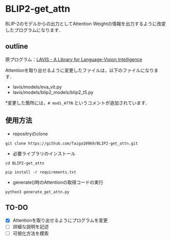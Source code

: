 # BLIP2-get_attn
BLIP-2のモデルからの出力としてAttention Weightの情報を出力するように改変したプログラムになります．<br>

## outline
原プログラム：[LAVIS - A Library for Language-Vision Intelligence](https://github.com/salesforce/LAVIS)<br>

Attentionを取り出せるように変更したファイルは，以下のファイルになります．<br>
- lavis/models/eva_vit.py
- lavis/models/blip2_models/blip2_t5.py

*変更した箇所には，`# modi_ATTN` というコメントが追加されています．



## 使用方法
- repositryのclone
```
git clone https://github.com/Taiga10969/BLIP2-get_attn.git
```
- 必要ライブラリのインストール
```
cd BLIP2-get_attn
```
```
pip install -r requirements.txt
```
- generate()時のAttentionの取得コードの実行
```
python3 generate_get_attn.py
```

## TO-DO

- [x] Attentionを取り出せるようにプログラムを変更
- [ ] 詳細な説明を記述
- [ ] 可視化方法を模索
